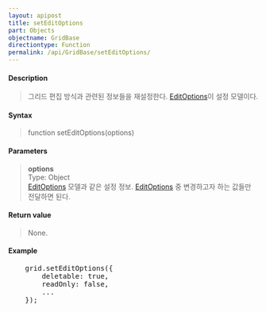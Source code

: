 ```yaml
---
layout: apipost
title: setEditOptions
part: Objects
objectname: GridBase
directiontype: Function
permalink: /api/GridBase/setEditOptions/
---
```



#### Description

> 그리드 편집 방식과 관련된 정보들을 재설정한다. [EditOptions](/api/Types/EditOptions/)이 설정 모델이다.

#### Syntax

> function setEditOptions(options)

#### Parameters

> **options**  
> Type: Object  
> [EditOptions](/api/Types/EditOptions/) 모델과 같은 설정 정보. [EditOptions](/api/Types/EditOptions/) 중 변경하고자 하는 값들만 전달하면 된다.    

#### Return value

> None.

#### Example

<pre class="prettyprint">
    grid.setEditOptions({
        deletable: true,
        readOnly: false,
        ...
    });
</pre>

